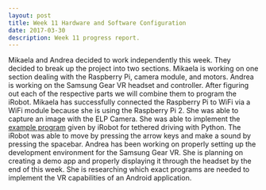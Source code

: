 ```yaml
---
layout: post
title: Week 11 Hardware and Software Configuration
date: 2017-03-30
description: Week 11 progress report.
---
```

Mikaela and Andrea decided to work independently this week. They decided to break up the project into two sections. Mikaela is working on one section dealing with the Raspberry Pi, camera module, and motors. Andrea is working on the Samsung Gear VR headset and controller. After figuring out each of the respective parts we will combine them to program the iRobot.
Mikaela has successfully connected the Raspberry Pi to WiFi via a WiFi module because she is using the Raspberry Pi 2. She was able to capture an image with the ELP Camera. She was able to implement the [example program](http://www.irobotweb.com/-/media/MainSite/PDFs/About/STEM/Create/Python_Tethered_Driving.pdf "Create2_TetheredDrive.py example") given by iRobot for tethered driving with Python. The iRobot was able to move by pressing the arrow keys and make a sound by pressing the spacebar.
Andrea has been working on properly setting up the development environment for the Samsung Gear VR. She is planning on creating a demo app and properly displaying it through the headset by the end of this week. She is researching which exact programs are needed to implement the VR capabilities of an Android application.
